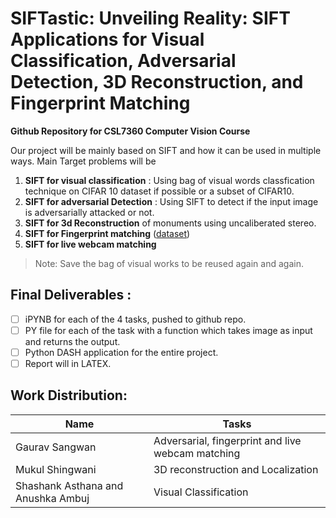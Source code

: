 # SIFTastic: Unveiling Reality: SIFT Applications for Visual Classification, Adversarial Detection, 3D Reconstruction, and Fingerprint Matching

**Github Repository for CSL7360 Computer Vision Course**

Our project will be mainly based on SIFT and how it can be used in multiple ways. Main Target problems will be 
1.  **SIFT for visual classification** : Using bag of visual words classfication technique on CIFAR 10 dataset if possible or a subset of CIFAR10. 
2. **SIFT for adversarial Detection** : Using SIFT to detect if the input image is adversarially attacked or not. 
3. **SIFT for 3d Reconstruction** of monuments using uncaliberated stereo. 
4. **SIFT for Fingerprint matching** ([dataset](https://www.kaggle.com/datasets/ruizgara/socofing)) 
5. **SIFT for live webcam matching** 

> Note: Save the bag of visual works to be reused again and again.

## Final Deliverables : 
- [ ] iPYNB for each of the 4 tasks, pushed to github repo.
- [ ] PY file for each of the task with a function which takes image as input and returns the output.
- [ ] Python  DASH application for the entire project.
- [ ] Report will in LATEX.

## Work Distribution: 

| Name | Tasks | 
| --- | --- | 
| Gaurav Sangwan | Adversarial, fingerprint and live webcam matching | 
| Mukul Shingwani | 3D reconstruction and Localization|
| Shashank Asthana and Anushka Ambuj | Visual Classification |

